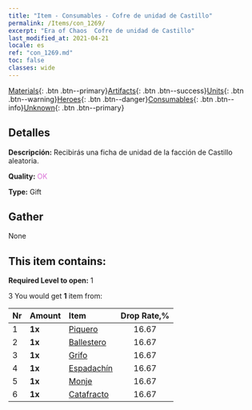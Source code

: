 ```yaml
---
title: "Item - Consumables - Cofre de unidad de Castillo"
permalink: /Items/con_1269/
excerpt: "Era of Chaos  Cofre de unidad de Castillo"
last_modified_at: 2021-04-21
locale: es
ref: "con_1269.md"
toc: false
classes: wide
---
```

 [Materials](/es/Items/){: .btn .btn--primary}[Artifacts](/es/Items/Artifacts/){: .btn .btn--success}[Units](/es/Items/Units/){: .btn .btn--warning}[Heroes](/es/Items/Heroes/){: .btn .btn--danger}[Consumables](/es/Items/Consumables/){: .btn .btn--info}[Unknown](/es/Items/Unknown/){: .btn .btn--primary}

## Detalles
 **Descripción:** Recibirás una ficha de unidad de la facción de Castillo aleatoria.

 **Quality:** <span style="color: #DA70D6">OK</span>

 **Type:** Gift

## Gather

  None

## This item contains:

 **Required Level to open:** 1

 3 You would get **1** item  from:

  | Nr | Amount |     Item    | Drop Rate,% |
  |:---|:-------|:------------|:---------:|
  | 1 |  **1x** | [Piquero](/es/Items/unt_190/) | 16.67 | 
  | 2 |  **1x** | [Ballestero](/es/Items/unt_191/) | 16.67 | 
  | 3 |  **1x** | [Grifo](/es/Items/unt_192/) | 16.67 | 
  | 4 |  **1x** | [Espadachín](/es/Items/unt_193/) | 16.67 | 
  | 5 |  **1x** | [Monje](/es/Items/unt_194/) | 16.67 | 
  | 6 |  **1x** | [Catafracto](/es/Items/unt_195/) | 16.67 | 
